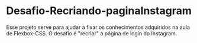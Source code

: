 # Desafio-Recriando-paginaInstagram
Esse projeto serve para ajudar a fixar os conhecimentos adquiridos na aula de Flexbox-CSS. O desafio é "recriar" a página de login do Instagram.
